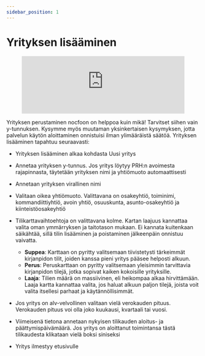 ```yaml
---
sidebar_position: 1
---
```


# Yrityksen lisääminen

<figure class="video-container">
	<iframe width="100%" src="https://www.youtube.com/embed/iRFPKyhAe8o" title="YouTube video player" frameborder="0" allow="accelerometer; autoplay; clipboard-write; encrypted-media; gyroscope; picture-in-picture" allowfullscreen="true"></iframe>
</figure>

Yrityksen perustaminen nocfoon on helppoa kuin mikä! Tarvitset siihen vain y-tunnuksen. Kysymme myös muutaman yksinkertaisen kysymyksen, jotta palvelun käytön aloittaminen onnistuisi ilman ylimääräistä säätöä.
Yrityksen lisääminen tapahtuu seuraavasti:

- Yrityksen lisääminen alkaa kohdasta Uusi yritys
- Annetaa yrityksen y-tunnus. Jos yritys löytyy PRH:n avoimesta rajapinnasta, täytetään yrityksen nimi ja yhtiömuoto automaattisesti
- Annetaan yrityksen virallinen nimi
- Valitaan oikea yhtiömuoto. Valittavana on osakeyhtiö, toiminimi, kommandiittiyhtiö, avoin yhtiö, osuuskunta, asunto-osakeyhtiö ja kiinteistöosakeyhtiö
- Tilikarttavaihtoehtoja on valittavana kolme. Kartan laajuus kannattaa valita oman ymmärryksen ja taitotason mukaan. Ei kannata kuitenkaan säikähtää, sillä tilin lisääminen ja poistaminen jälkeenpäin onnistuu vaivatta.

  - **Suppea**: Karttaan on pyritty valitsemaan tiivistetysti tärkeimmät kirjanpidon tilit, joiden kanssa pieni yritys pääsee helposti alkuun.
  - **Perus**: Peruskarttaan on pyritty valitsemaan yleisimmin tarvittavia kirjanpidon tilejä, jotka sopivat kaiken kokoisille yrityksille.
  - **Laaja**: Tilien määrä on massiivinen, eli heikompaa alkaa hirvittämään. Laaja kartta kannattaa valita, jos haluat alkuun paljon tilejä, joista voit valita itsellesi parhaat ja käytännöllisimmät.

- Jos yritys on alv-velvollinen valitaan vielä verokauden pituus. Verokauden pituus voi olla joko kuukausi, kvartaali tai vuosi.
- Viimeisenä tietona annetaan nykyisen tilikauden aloitus- ja päättymispäivämäärä. Jos yritys on aloittanut toimintansa tästä tilikaudesta klikataan vielä boksi siniseksi
- Yritys ilmestyy etusivulle
